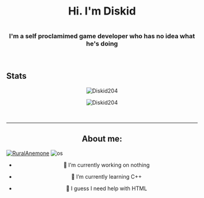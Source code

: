 <h1 align ="center"> Hi. I'm Diskid<h1>
<h3 align="center">  I'm a self proclamimed game developer who has no idea what he's doing </h3>
<br>
<div align="center">
<h2 align="left">Stats</h2>
<p><img src="https://github-readme-stats.vercel.app/api/?username=Diskid204&theme=tokyonight&hide_border=true&hide_title=true&count_private=true" alt="Diskid204" /></p>
<p><img src="https://github-readme-streak-stats.herokuapp.com/?user=Diskid204&theme=tokyonight" alt="Diskid204" /></p><br>
<hr>
<h2>About me:</h2>
<p align="left"> 
 <a href="./"><img src="https://komarev.com/ghpvc/?username=Diskid204&label=Profile Visitors&color=001eff&style=flat" alt="RuralAnemone" /></a>
 <img src="https://img.shields.io/badge/OS-windows-lightgrey/?logo=windows" alt="os">

- 🔭 I’m currently working on nothing
  
- 🌱 I’m currently learning C++
 
- 🤔 I guess I need help with HTML
 


<!--
**Diskid204/Diskid204** is a ✨ _special_ ✨ repository because its `README.md` (this file) appears on your GitHub profile.

Here are some ideas to get you started:

- 🔭 I’m currently working on ...
- 🌱 I’m currently learning ...
- 👯 I’m looking to collaborate on ...
- 🤔 I’m looking for help with ...
- 💬 Ask me about ...
- 📫 How to reach me: ...
- 😄 Pronouns: ...
- ⚡ Fun fact: ...
-->
